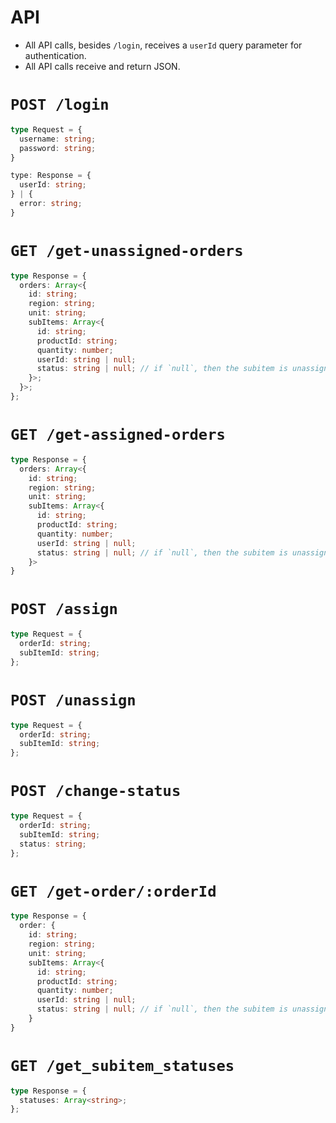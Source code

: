 # API

- All API calls, besides `/login`, receives a `userId` query parameter for authentication.
- All API calls receive and return JSON.

# `POST /login`

```ts
type Request = {
  username: string;
  password: string;
}

type: Response = {
  userId: string;
} | {
  error: string;
}
```

# `GET /get-unassigned-orders`

```ts
type Response = {
  orders: Array<{
    id: string;
    region: string;
    unit: string;
    subItems: Array<{
      id: string;
      productId: string;
      quantity: number;
      userId: string | null;
      status: string | null; // if `null`, then the subitem is unassigned
    }>;
  }>;
};
```

# `GET /get-assigned-orders`

```ts
type Response = {
  orders: Array<{
    id: string;
    region: string;
    unit: string;
    subItems: Array<{
      id: string;
      productId: string;
      quantity: number;
      userId: string | null;
      status: string | null; // if `null`, then the subitem is unassigned
    }>
}
```

# `POST /assign`

```ts
type Request = {
  orderId: string;
  subItemId: string;
};
```

# `POST /unassign`

```ts
type Request = {
  orderId: string;
  subItemId: string;
};
```

# `POST /change-status`

```ts
type Request = {
  orderId: string;
  subItemId: string;
  status: string;
};
```

# `GET /get-order/:orderId`

```ts
type Response = {
  order: {
    id: string;
    region: string;
    unit: string;
    subItems: Array<{
      id: string;
      productId: string;
      quantity: number;
      userId: string | null;
      status: string | null; // if `null`, then the subitem is unassigned
    }
}

```

# `GET /get_subitem_statuses`

```ts
type Response = {
  statuses: Array<string>;
};

```
